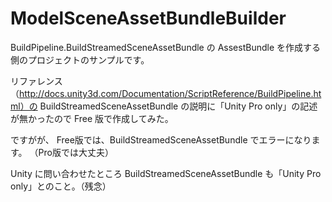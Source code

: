 ModelSceneAssetBundleBuilder
============================

BuildPipeline.BuildStreamedSceneAssetBundle の AssestBundle を作成する側のプロジェクトのサンプルです。

リファレンス（http://docs.unity3d.com/Documentation/ScriptReference/BuildPipeline.html）の
BuildStreamedSceneAssetBundle の説明に「Unity Pro only」の記述が無かったので Free 版で作成してみた。

ですがが、
Free版では、BuildStreamedSceneAssetBundle でエラーになります。
（Pro版では大丈夫）

Unity に問い合わせたところ BuildStreamedSceneAssetBundle も「Unity Pro only」とのこと。（残念）
